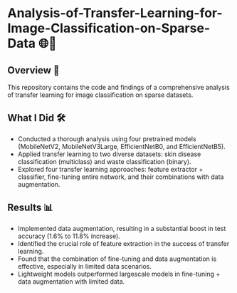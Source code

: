# Analysis-of-Transfer-Learning-for-Image-Classification-on-Sparse-Data 🌐📸

## Overview 📝
This repository contains the code and findings of a comprehensive analysis of transfer learning for image classification on sparse datasets.

## What I Did 🛠️
- Conducted a thorough analysis using four pretrained models (MobileNetV2, MobileNetV3Large, EfficientNetB0, and EfficientNetB5).
- Applied transfer learning to two diverse datasets: skin disease classification (multiclass) and waste classification (binary).
- Explored four transfer learning approaches: feature extractor + classifier, fine-tuning entire network, and their combinations with data augmentation.

## Results 📊
- Implemented data augmentation, resulting in a substantial boost in test accuracy (1.6% to 11.8% increase).
- Identified the crucial role of feature extraction in the success of transfer learning.
- Found that the combination of fine-tuning and data augmentation is effective, especially in limited data scenarios.
- Lightweight models outperformed largescale models in fine-tuning + data augmentation with limited data.



